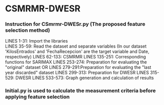 # CSMRMR-DWESR

### Instruction for CSmrmr-DWESr.py  (The proposed feature selection method)
LINES 1-31: Import the libraries   
LINES 35-59: Read the dataset and separate variables (In our dataset 'KilosEntrados' and 'FechaRecepcion' are the target variable and Date, respectively)
LINES 62-133: CSMRMR
LINES 135-251: Corresponding functions for SARIMAX
LINES 253-274: Preparation for evaluating the "original" dataset  OR  LINES 279-291:Preparation for evaluating the "last year discarded" dataset
LINES 299-313: Preparation for DWESR
LINES 315-529: DWESR
LINES 533-573: Graph generation and calculation of results
### Initial.py is used to calculate the measurement criteria before applying feature selection
